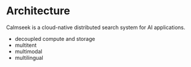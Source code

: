 # Architecture

Calmseek is a cloud-native distributed search system for AI applications. 

* decoupled compute and storage
* multitent
* multimodal
* multilingual

